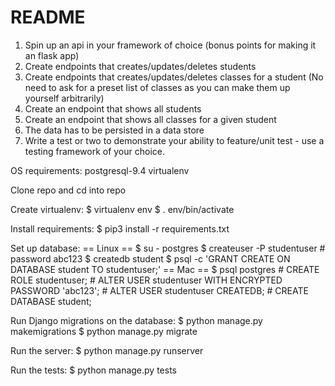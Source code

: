 README
======
1) Spin up an api in your framework of choice (bonus points for making it an flask app)
2) Create endpoints that creates/updates/deletes students
3) Create endpoints that creates/updates/deletes classes for a student (No need to ask for a preset list of classes as you can make them up yourself arbitrarily)
4) Create an endpoint that shows all students
5) Create an endpoint that shows all classes for a given student
6) The data has to be persisted in a data store
7) Write a test or two to demonstrate your ability to feature/unit test - use a testing framework of your choice.

OS requirements:
    postgresql-9.4
    virtualenv

Clone repo and cd into repo

Create virtualenv:
    $ virtualenv env
    $ . env/bin/activate

Install requirements:
    $ pip3 install -r requirements.txt

Set up database:
    == Linux ==
    $ su - postgres
    $ createuser -P studentuser # password abc123
    $ createdb student
    $ psql -c 'GRANT CREATE ON DATABASE student TO studentuser;'
    == Mac ==
    $ psql postgres
    # CREATE ROLE studentuser;
    # ALTER USER studentuser WITH ENCRYPTED PASSWORD 'abc123';
    # ALTER USER studentuser CREATEDB;
    # CREATE DATABASE student;

Run Django migrations on the database:
    $ python manage.py makemigrations
    $ python manage.py migrate

Run the server:
    $ python manage.py runserver

Run the tests:
    $ python manage.py tests

